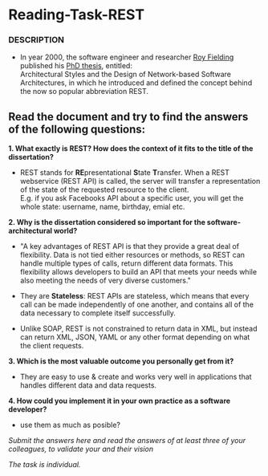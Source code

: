 # Reading-Task-REST

<h3>DESCRIPTION</h3>

* In year 2000, the software engineer and researcher <a href=https://roy.gbiv.com/>Roy Fielding</a> published his <a href=https://www.ics.uci.edu/~fielding/pubs/dissertation/top.htm>PhD thesis</a>, entitled: <br>
Architectural Styles and the Design of Network-based Software Architectures, in which he introduced and defined the concept behind the now so popular abbreviation REST.

<h2>Read the document and try to find the answers of the following questions:</h2>

**1. What exactly is REST? How does the context of it fits to the title of the dissertation?**

* REST stands for **RE**presentational **S**tate **T**ransfer. 
When a REST webservice (REST API) is called, the server will transfer a representation of the state of the requested resource to the client. <br>
E.g. if you ask Facebooks API about a specific user, you will get the whole state: username, name, birthday, emial etc.


**2. Why is the dissertation considered so important for the software-architectural world?**

* "A key advantages of REST API is that they provide a great deal of flexibility. Data is not tied either resources or methods, so REST can handle multiple types of calls, return different data formats. This flexibility allows developers to build an API that meets your needs while also meeting the needs of very diverse customers."

* They are **Stateless**: REST APIs are stateless, which means that every call can be made independently of one another, and contains all of the data necessary to complete itself successfully.

* Unlike SOAP, REST is not constrained to return data in XML, but instead can return XML, JSON, YAML or any other format depending on what the client requests.

**3. Which is the most valuable outcome you personally get from it?**
* They are easy to use & create and works very well in applications that handles different data and data requests.

**4. How could you implement it in your own practice as a software developer?**
* use them as much as posible? 


_Submit the answers here and read the answers of at least three of your colleagues, to validate your and their vision<br>_

_The task is individual._

